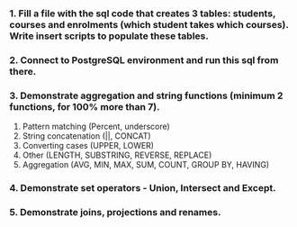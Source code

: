 ### 1. Fill a file with the sql code that creates 3 tables: students, courses and enrolments (which student takes which courses). Write insert scripts to populate these tables.

### 2. Connect to PostgreSQL environment and run this sql from there.

### 3. Demonstrate aggregation and string functions (minimum 2 functions, for 100% more than 7).

1. Pattern matching (Percent, underscore)
2. String concatenation (||, CONCAT)
3. Converting cases (UPPER, LOWER)
4. Other (LENGTH, SUBSTRING, REVERSE, REPLACE)
5. Aggregation (AVG, MIN, MAX, SUM, COUNT, GROUP BY, HAVING)

### 4. Demonstrate set operators - Union, Intersect and Except.

### 5. Demonstrate joins, projections and renames.
